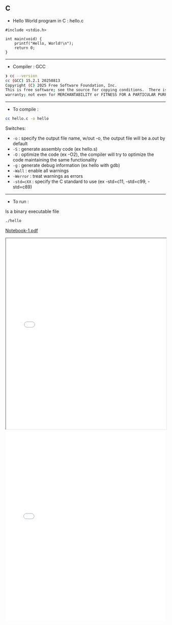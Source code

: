 ## C

- Hello World program in C : hello.c

```text
#include <stdio.h>

int main(void) {
    printf("Hello, World!\n");
    return 0;
}
```

---

- Compiler : GCC
```bash
❯ cc --version
cc (GCC) 15.2.1 20250813
Copyright (C) 2025 Free Software Foundation, Inc.
This is free software; see the source for copying conditions.  There is NO
warranty; not even for MERCHANTABILITY or FITNESS FOR A PARTICULAR PURPOSE.
```

---

- To compile :
```bash
cc hello.c -o hello
```
Switches:
- `-o` : specify the output file name, w/out -o, the output file will be a.out by default
- `-S` : generate assembly code (ex hello.s)
- `-O` : optimize the code (ex -O2), the compiler will try to optimize the code maintaining the same functionality
- `-g` : generate debug information (ex hello with gdb)
- `-Wall` : enable all warnings
- `-Werror` : treat warnings as errors
- `-std=cXX` : specify the C standard to use (ex -std=c11, -std=c99, -std=c89)

---

- To run :

Is a binary executable file
```bash
./hello
```
[Notebook-1.pdf](Notebook-1.pdf)

<iframe src="Notebook-1.pdf" width="100%" height="600"></iframe>

<embed src="Notebook-1.pdf" type="application/pdf" width="100%" height="600">